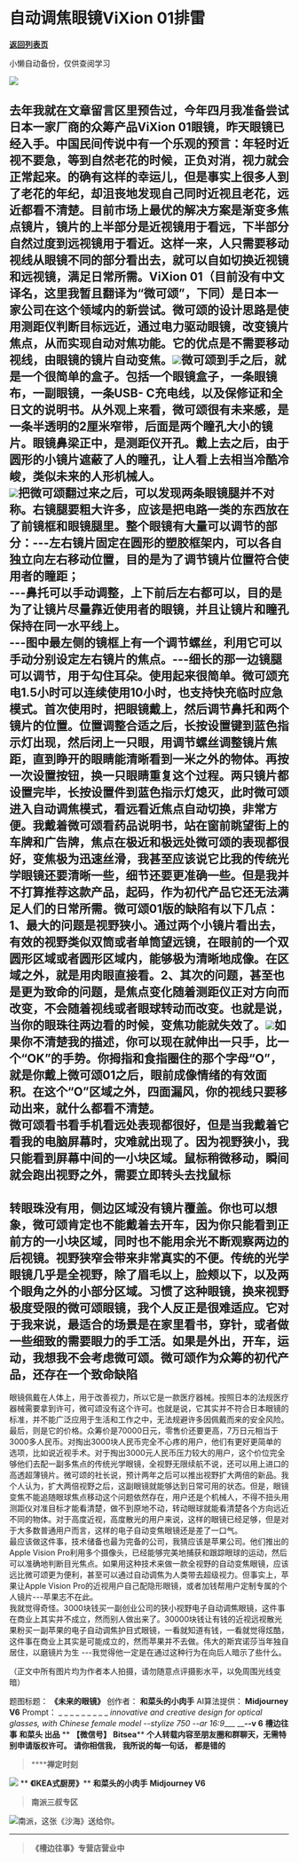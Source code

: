 # 自动调焦眼镜ViXion 01排雷

[**返回列表页**](/gzh/槽边往事)

小懒自动备份，仅供查阅学习

![](https://mmbiz.qpic.cn/mmbiz_jpg/Ia6gU9JNtkqbbmEQ5WP5Ej3nd7sC2oiaDlPClpuEficb4rez1h5AQB4xDeyhTlwVwZfKaICvQoCKMGStiasFthIfQ/640?wx_fmt=jpeg&from;=appmsg)

去年我就在文章留言区里预告过，今年四月我准备尝试日本一家厂商的众筹产品ViXion
01眼镜，昨天眼镜已经入手。中国民间传说中有一个乐观的预言：年轻时近视不要急，等到自然老花的时候，正负对消，视力就会正常起来。的确有这样的幸运儿，但是事实上很多人到了老花的年纪，却沮丧地发现自己同时近视且老花，远近都看不清楚。目前市场上最优的解决方案是渐变多焦点镜片，镜片的上半部分是近视镜用于看远，下半部分自然过度到远视镜用于看近。这样一来，人只需要移动视线从眼镜不同的部分看出去，就可以自如切换近视镜和远视镜，满足日常所需。ViXion
01（目前没有中文译名，这里我暂且翻译为“微可颂”，下同）是日本一家公司在这个领域内的新尝试。微可颂的设计思路是使用测距仪判断目标远近，通过电力驱动眼镜，改变镜片焦点，从而实现自动对焦功能。它的优点是不需要移动视线，由眼镜的镜片自动变焦。![](https://mmbiz.qpic.cn/mmbiz_jpg/Ia6gU9JNtkqbbmEQ5WP5Ej3nd7sC2oiaDstNIDpEibZAQOXA4RWKVHv6K5mNHZ6MibYTdqtg9t6ayfia1UwvC8YJ0w/640?wx_fmt=jpeg&from;=appmsg)微可颂到手之后，就是一个很简单的盒子。包括一个眼镜盒子，一条眼镜布，一副眼镜，一条USB-
C充电线，以及保修证和全日文的说明书。从外观上来看，微可颂很有未来感，是一条半透明的2厘米窄带，后面是两个瞳孔大小的镜片。眼镜鼻梁正中，是测距仪开孔。戴上去之后，由于圆形的小镜片遮蔽了人的瞳孔，让人看上去相当冷酷冷峻，类似未来的人形机械人。  
![](https://mmbiz.qpic.cn/mmbiz_jpg/Ia6gU9JNtkqbbmEQ5WP5Ej3nd7sC2oiaDialj9A4uV5EyGnbzRnoaCiaR8RMfOCXnoRbR6pNVAjibeVL1ynibYGSu3Q/640?wx_fmt=jpeg&from;=appmsg)把微可颂翻过来之后，可以发现两条眼镜腿并不对称。右镜腿要粗大许多，应该是把电路一类的东西放在了前镜框和眼镜腿里。整个眼镜有大量可以调节的部分：\---左右镜片固定在圆形的塑胶框架内，可以各自独立向左右移动位置，目的是为了调节镜片位置符合使用者的瞳距；  
\---鼻托可以手动调整，上下前后左右都可以，目的是为了让镜片尽量靠近使用者的眼镜，并且让镜片和瞳孔保持在同一水平线上。  
\---图中最左侧的镜框上有一个调节螺丝，利用它可以手动分别设定左右镜片的焦点。\---细长的那一边镜腿可以调节，用于勾住耳朵。使用起来很简单。微可颂充电1.5小时可以连续使用10小时，也支持快充临时应急模式。首次使用时，把眼镜戴上，然后调节鼻托和两个镜片的位置。位置调整合适之后，长按设置键到蓝色指示灯出现，然后闭上一只眼，用调节螺丝调整镜片焦距，直到睁开的眼睛能清晰看到一米之外的物体。再按一次设置按钮，换一只眼睛重复这个过程。两只镜片都设置完毕，长按设置件到蓝色指示灯熄灭，此时微可颂进入自动调焦模式，看远看近焦点自动切换，非常方便。我戴着微可颂看药品说明书，站在窗前眺望街上的车牌和广告牌，焦点在极近和极远处微可颂的表现都很好，变焦极为迅速丝滑，我甚至应该说它比我的传统光学眼镜还要清晰一些，细节还要更准确一些。但是我并不打算推荐这款产品，起码，作为初代产品它还无法满足人们的日常所需。微可颂01版的缺陷有以下几点：1、最大的问题是视野狭小。通过两个小镜片看出去，有效的视野类似双筒或者单筒望远镜，在眼前的一个双圆形区域或者圆形区域内，能够极为清晰地成像。在区域之外，就是用肉眼直接看。2、其次的问题，甚至也是更为致命的问题，是焦点变化随着测距仪正对方向而改变，不会随着视线或者眼球转动而改变。也就是说，当你的眼珠往两边看的时候，变焦功能就失效了。![](https://mmbiz.qpic.cn/mmbiz_jpg/Ia6gU9JNtkqbbmEQ5WP5Ej3nd7sC2oiaDHr4Tt6dlGibI0aVYjm2PiawFERMWYN3hxTMFbU38uQ6qx4xyJ27SBqfw/640?wx_fmt=jpeg&from;=appmsg)如果你不清楚我的描述，你可以现在就伸出一只手，比一个“OK”的手势。你拇指和食指圈住的那个字母“O”，就是你戴上微可颂01之后，眼前成像情绪的有效面积。在这个“O”区域之外，四面漏风，你的视线只要移动出来，就什么都看不清楚。  
微可颂看书看手机看远处表现都很好，但是当我戴着它看我的电脑屏幕时，灾难就出现了。因为视野狭小，我只能看到屏幕中间的一小块区域。鼠标稍微移动，瞬间就会跑出视野之外，需要立即转头去找鼠标
---
转眼珠没有用，侧边区域没有镜片覆盖。你也可以想象，微可颂肯定也不能戴着去开车，因为你只能看到正前方的一小块区域，同时也不能用余光不断观察两边的后视镜。视野狭窄会带来非常真实的不便。传统的光学眼镜几乎是全视野，除了眉毛以上，脸颊以下，以及两个眼角之外的小部分区域。习惯了这种眼镜，换来视野极度受限的微可颂眼镜，我个人反正是很难适应。它对于我来说，最适合的场景是在家里看书，穿针，或者做一些细致的需要眼力的手工活。如果是外出，开车，运动，我想我不会考虑微可颂。微可颂作为众筹的初代产品，还存在一个致命缺陷
---
眼镜佩戴在人体上，用于改善视力，所以它是一款医疗器械。按照日本的法规医疗器械需要拿到许可，微可颂没有这个许可。也就是说，它其实并不符合日本眼镜的标准，并不能广泛应用于生活和工作之中，无法规避许多因佩戴而来的安全风险。最后，则是它的价格。众筹价是70000日元，零售价还要更高，7万日元相当于3000多人民币。对掏出3000块人民币完全不心疼的用户，他们有更好更简单的选项，比如说近视手术。对于掏出3000元人民币压力较大的用户，这个价位完全够他们去配一副多焦点的传统光学眼镜，全视野无限续航不说，还可以用上进口的高透超薄镜片。微可颂的社长说，预计两年之后可以推出视野扩大两倍的新品。我个人认为，扩大两倍视野之后，这副眼镜就能够达到日常可用的状态。但是，眼镜变焦不能追随眼球焦点移动这个问题依然存在，用户还是个机械人，不得不扭头用测距仪对准目标才能看清楚，做不到原地不动，转动眼球就能看清楚各个方向远近不同的物体。对于高度近视，高度散光的用户来说，这样的眼镜已经足够，但是对于大多数普通用户而言，这样的电子自动变焦眼镜还是差了一口气。  
最应该做这件事，技术储备也最为完备的公司，我猜应该是苹果公司。他们推出的Apple Vision
Pro利用多个摄像头，已经能够完美地捕获和跟踪眼球的运动，然后可以准确地判断目光焦点。如果用这种技术来做一款全视野的自动变焦眼镜，应该远比微可颂更为便利，甚至可以通过自动调焦为人类带去超级视力。但事实上，苹果让Apple
Vision Pro的近视用户自己配隐形眼镜，或者加钱帮用户定制专属的个人镜片---苹果志不在此。  
我就觉得奇怪。3000块钱买一副创业公司的狭小视野电子自动调焦眼镜，这件事在商业上其实并不成立，然而别人做出来了。30000块钱让有钱的近视远视散光果粉买一副苹果的电子自动调焦护目式眼镜，一看就知道有钱，一看就觉得炫酷，这件事在商业上其实是可能成立的，然而苹果并不去做。伟大的斯宾诺莎当年独自居住，以磨镜片为生
---我觉得他一定是在通过这种行为在向后人暗示了些什么。  

（正文中所有图片均为作者本人拍摄，请勿随意点评摄影水平，以免周围光线变暗）  

  

题图标题： **《未来的眼镜》** 创作者： **和菜头的小肉手** AI算法提供： **Midjourney V6** Prompt： _ _ _ _ _
_ _ _ _ _innovative and creative design for optical glasses, with Chinese
female model --stylize 750 --ar 16:9____ ____\--v 6__ **槽边往事** **和菜头 出品** **
**【微信号】** **Bitsea**** **个人转载内容至朋友圈和群聊天，无需特别申请版权许可。** **请你相信我，** **我所说的每一句话，**
**都是错的**

>  ******禅定时刻**

![](https://mmbiz.qpic.cn/mmbiz_jpg/Ia6gU9JNtkqLunDDyaTOG2THmr2HIIUvOAgiaeYmGqOvFxdZVWHyuVpOYO0Ih0F8xq0fQNEoGYoMibXEC2E6uLug/640?wx_fmt=jpeg&from;=appmsg)
** **《IKEA式厨房》**** **和菜头的小肉手** **Midjourney V6**

>  **南派三叔专区**

![](https://mmbiz.qpic.cn/mmbiz_jpg/Ia6gU9JNtkoONuuTdp4AdftTU2DzXNLHbDwOVkLiaWL17JabKsztdQqskwLA90RibKJeUNWoGtv983VvBN5aiaJQA/640?wx_fmt=jpeg&from;=appmsg)南派，这张《沙海》送给你。
****

>  **《槽边往事》专营店营业中**

  

  

